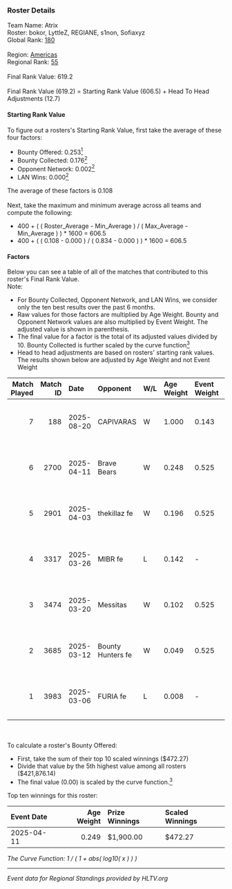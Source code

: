 ### Roster Details<br />
Team Name: Atrix<br />
Roster: bokor, LyttleZ, REGIANE, s1non, Sofiaxyz<br />
Global Rank: [180](../../standings_global_2025_09_01.md)<br />
<br />
Region: [Americas]( ../../standings_americas_2025_09_01.md)<br />
Regional Rank: [55]( ../../standings_americas_2025_09_01.md)<br />
<br />
Final Rank Value:  619.2<br />
<br />
Final Rank Value (619.2) = Starting Rank Value (606.5) + Head To Head Adjustments (12.7)<br />

#### Starting Rank Value<br />
To figure out a rosters's Starting Rank Value, first take the average of these four factors:<br />
- Bounty Offered: 0.253[<sup>1</sup>](#table2)
- Bounty Collected: 0.176[<sup>2</sup>](#table1)
- Opponent Network: 0.002[<sup>2</sup>](#table1)
- LAN Wins: 0.000[<sup>2</sup>](#table1)

The average of these factors is 0.108<br />
<br />
Next, take the maximum and minimum average across all teams and compute the following:<br />
- 400 + ( ( Roster_Average - Min_Average ) / ( Max_Average - Min_Average ) ) * 1600 = 606.5
- 400 + ( ( 0.108 - 0.000 ) / ( 0.834 - 0.000 ) ) * 1600 = 606.5


#### Factors<br />
Below you can see a table of all of the matches that contributed to this roster's Final Rank Value.<br />
Note:<br />

- For Bounty Collected, Opponent Network, and LAN Wins, we consider only the ten best results over the past 6 months.
- Raw values for those factors are multiplied by Age Weight. Bounty and Opponent Network values are also multiplied by Event Weight. The adjusted value is shown in parenthesis.
- The final value for a factor is the total of its adjusted values divided by 10. Bounty Collected is further scaled by the curve function[<sup>3</sup>](#curveFunction)
- Head to head adjustments are based on rosters' starting rank values. The results shown below are adjusted by Age Weight and not Event Weight
<span id="table1"></span><br />


| Match Played | Match ID | Date       | Opponent          | W/L | Age Weight | Event Weight | Bounty Collected | Opponent Network | LAN Wins  | H2H Adj. | Roster                                     |
| -: | -: | :- | :- | :- | :- | :- | :- | :- | :- | -: | :- |
|            7 |      188 | 2025-08-20 | CAPIVARAS         | W   | 1.000      | 0.143        | 0.000 (0.000)    | 0.050 (0.007)    | 0 (0.000) |     6.63 | bokor, Eleven, LyttleZ, REGIANE, Sofiaxyz  |
|            6 |     2700 | 2025-04-11 | Brave Bears       | W   | 0.248      | 0.525        | 0.001 (0.000)    | 0.000 (0.000)    | 0 (0.000) |     2.81 | bokor, REGIANE, s1non, Sofiaxyz, ujliana   |
|            5 |     2901 | 2025-04-03 | thekillaz fe      | W   | 0.196      | 0.525        | 0.001 (0.000)    | 0.069 (0.007)    | 0 (0.000) |     3.03 | bokor, LyttleZ, REGIANE, s1non, Sofiaxyz   |
|            4 |     3317 | 2025-03-26 | MIBR fe           | L   | 0.142      | -            | -                | -                | -         |    -1.99 | bokor, LyttleZ, REGIANE, s1non, Sofiaxyz   |
|            3 |     3474 | 2025-03-20 | Messitas          | W   | 0.102      | 0.525        | 0.001 (0.000)    | 0.052 (0.003)    | 0 (0.000) |     1.51 | bokor, LyttleZ, REGIANE, Sofiaxyz, ujliana |
|            2 |     3685 | 2025-03-12 | Bounty Hunters fe | W   | 0.049      | 0.525        | 0.001 (0.000)    | 0.019 (0.000)    | 0 (0.000) |     0.75 | bokor, LyttleZ, s1non, Sofiaxyz, ujliana   |
|            1 |     3983 | 2025-03-06 | FURIA fe          | L   | 0.008      | -            | -                | -                | -         |    -0.04 | bokor, LyttleZ, REGIANE, s1non, Sofiaxyz   |

<br />
<span id="table2"></span><br />
To calculate a roster's Bounty Offered:<br />

- First, take the sum of their top 10 scaled winnings ($472.27)
- Divide that value by the 5th highest value among all rosters ($421,876.14)
- The final value (0.00) is scaled by the curve function.[<sup>3</sup>](#curveFunction)

Top ten winnings for this roster:<br />

| Event Date | Age Weight | Prize Winnings | Scaled Winnings |
| :- | -: | :- | :- |
| 2025-04-11 |      0.249 | $1,900.00      | $472.27         |


<span id="curveFunction"></span>_The Curve Function: 1 / ( 1 + abs( log10( x ) ) )_<br />

---
_Event data for Regional Standings provided by HLTV.org_<br />
